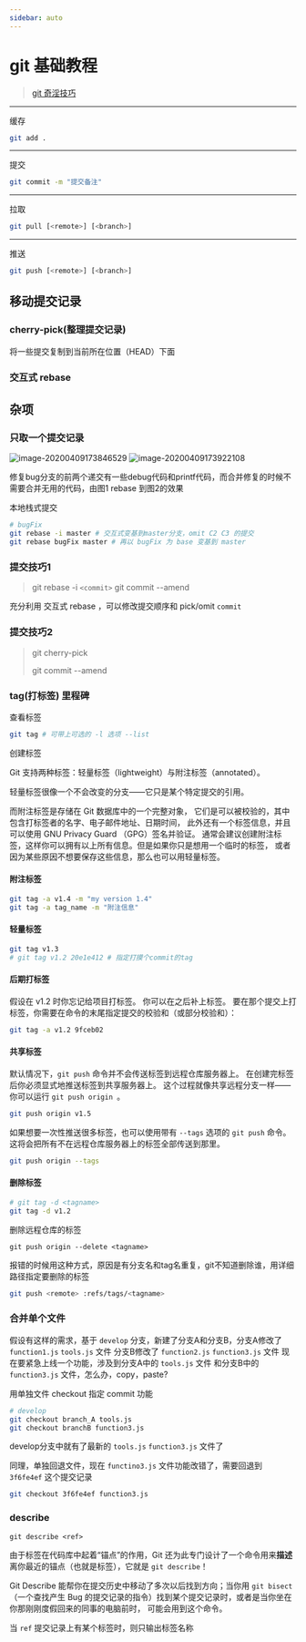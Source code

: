 ```yaml
---
sidebar: auto
---
```


# git 基础教程
> [git 奇淫技巧](https://github.com/521xueweihan/git-tips)

---
缓存
```bash
git add .
```

---
提交
```bash
git commit -m "提交备注"
```

---
拉取
```bash
git pull [<remote>] [<branch>]
```
---
推送
```bash
git push [<remote>] [<branch>]
```

## 移动提交记录

### cherry-pick(整理提交记录)
将一些提交复制到当前所在位置（HEAD）下面

### 交互式 rebase

## 杂项

### 只取一个提交记录

![image-20200409173846529](/img/image-20200409173846529.png)
![image-20200409173922108](/img/image-20200409173922108.png)

修复bug分支的前两个递交有一些debug代码和printf代码，而合并修复的时候不需要合并无用的代码，由图1 rebase 到图2的效果

本地栈式提交

```bash
# bugFix
git rebase -i master # 交互式变基到master分支，omit C2 C3 的提交
git rebase bugFix master # 再以 bugFix 为 base 变基到 master
```


### 提交技巧1

> git rebase -i `<commit>`
> git commit --amend

充分利用 交互式 rebase ，可以修改提交顺序和 pick/omit `commit`

### 提交技巧2

> git  cherry-pick
>
> git commit --amend



### tag(打标签) 里程碑

查看标签

```bash
git tag # 可带上可选的 -l 选项 --list
```



创建标签

Git 支持两种标签：轻量标签（lightweight）与附注标签（annotated）。

轻量标签很像一个不会改变的分支——它只是某个特定提交的引用。

而附注标签是存储在 Git 数据库中的一个完整对象， 它们是可以被校验的，其中包含打标签者的名字、电子邮件地址、日期时间， 此外还有一个标签信息，并且可以使用 GNU Privacy Guard （GPG）签名并验证。 通常会建议创建附注标签，这样你可以拥有以上所有信息。但是如果你只是想用一个临时的标签， 或者因为某些原因不想要保存这些信息，那么也可以用轻量标签。



#### 附注标签

```bash
git tag -a v1.4 -m "my version 1.4"
git tag -a tag_name -m "附注信息"
```



#### 轻量标签

```bash
git tag v1.3
# git tag v1.2 20e1e412 # 指定打摸个commit的tag
```



#### 后期打标签

假设在 v1.2 时你忘记给项目打标签。 你可以在之后补上标签。 要在那个提交上打标签，你需要在命令的末尾指定提交的校验和（或部分校验和）：

```bash
git tag -a v1.2 9fceb02
```



#### 共享标签

默认情况下，`git push` 命令并不会传送标签到远程仓库服务器上。 在创建完标签后你必须显式地推送标签到共享服务器上。 这个过程就像共享远程分支一样——你可以运行 `git push origin `。

```bash
git push origin v1.5
```

如果想要一次性推送很多标签，也可以使用带有 `--tags` 选项的 `git push` 命令。 这将会把所有不在远程仓库服务器上的标签全部传送到那里。

```bash
git push origin --tags
```



#### 删除标签

```bash
# git tag -d <tagname>
git tag -d v1.2
```

删除远程仓库的标签

`git push origin --delete <tagname>`

报错的时候用这种方式，原因是有分支名和tag名重复，git不知道删除谁，用详细路径指定要删除的标签

```bash
git push <remote> :refs/tags/<tagname>
```

### 合并单个文件
假设有这样的需求，基于 `develop` 分支，新建了分支A和分支B，分支A修改了 `function1.js` `tools.js` 文件 分支B修改了 `function2.js` `function3.js` 文件
现在要紧急上线一个功能，涉及到分支A中的 `tools.js` 文件 和分支B中的 `function3.js` 文件，怎么办，copy，paste?

用单独文件 checkout 指定 commit 功能
```bash
# develop
git checkout branch_A tools.js
git checkout branchB function3.js
```
develop分支中就有了最新的 `tools.js` `function3.js` 文件了

同理，单独回退文件，现在 `functino3.js` 文件功能改错了，需要回退到 `3f6fe4ef` 这个提交记录
```bash
git checkout 3f6fe4ef function3.js
```



### describe

`git describe <ref>`

由于标签在代码库中起着“锚点”的作用，Git 还为此专门设计了一个命令用来**描述**离你最近的锚点（也就是标签），它就是 `git describe`！

Git Describe 能帮你在提交历史中移动了多次以后找到方向；当你用 `git bisect`（一个查找产生 Bug 的提交记录的指令）找到某个提交记录时，或者是当你坐在你那刚刚度假回来的同事的电脑前时， 可能会用到这个命令。

当 `ref` 提交记录上有某个标签时，则只输出标签名称

